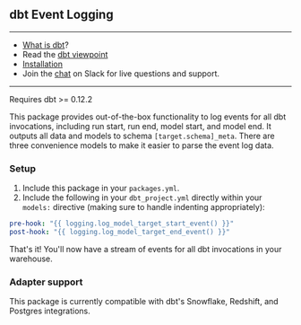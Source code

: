 ## dbt Event Logging

---
- [What is dbt](https://dbt.readme.io/docs/overview)?
- Read the [dbt viewpoint](https://dbt.readme.io/docs/viewpoint)
- [Installation](https://dbt.readme.io/docs/installation)
- Join the [chat](http://ac-slackin.herokuapp.com/) on Slack for live questions and support.

---

Requires dbt >= 0.12.2

This package provides out-of-the-box functionality to log events for all dbt invocations, including run start, run end, model start, and model end. It outputs all data and models to schema `[target.schema]_meta`. There are three convenience models to make it easier to parse the event log data.

### Setup

1. Include this package in your `packages.yml`.
2. Include the following in your `dbt_project.yml` directly within your `models:` directive (making sure to handle indenting appropriately):

```YAML
pre-hook: "{{ logging.log_model_target_start_event() }}"
post-hook: "{{ logging.log_model_target_end_event() }}"
```

That's it! You'll now have a stream of events for all dbt invocations in your warehouse.

### Adapter support

This package is currently compatible with dbt's Snowflake, Redshift, and Postgres integrations.
